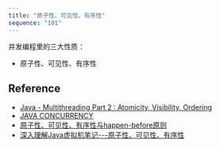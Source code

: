 ```yaml
---
title: "原子性、可见性、有序性"
sequence: "101"
---
```


并发编程里的三大性质：

- 原子性、可见性、有序性

## Reference

- [Java - Multithreading Part 2 : Atomicity, Visibility, Ordering](https://medium.com/@MrAndroid/java-multithreading-part-2-atomicity-visibility-ordering-1665ff7c59e6)
- [JAVA CONCURRENCY](http://jeremymanson.blogspot.com/2007/08/atomicity-visibility-and-ordering.html)
- [原子性、可见性、有序性与happen-before原则](https://blog.csdn.net/u012988901/article/details/111936894)
- [深入理解Java虚拟机笔记---原子性、可见性、有序性](https://blog.csdn.net/xtayfjpk/article/details/41969915)
